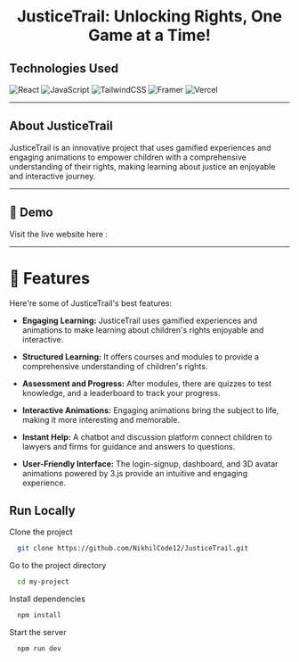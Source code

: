 <h1 align="center" id="title">JusticeTrail: Unlocking Rights, One Game at a Time!</h1>

## Technologies Used

![React](https://img.shields.io/badge/react-%2320232a.svg?style=for-the-badge&logo=react&logoColor=%2361DAFB) ![JavaScript](https://img.shields.io/badge/javascript-%23323330.svg?style=for-the-badge&logo=javascript&logoColor=%23F7DF1E) ![TailwindCSS](https://img.shields.io/badge/tailwindcss-%2338B2AC.svg?style=for-the-badge&logo=tailwind-css&logoColor=white) ![Framer](https://img.shields.io/badge/Framer-black?style=for-the-badge&logo=framer&logoColor=blue) ![Vercel](https://img.shields.io/badge/vercel-%23000000.svg?style=for-the-badge&logo=vercel&logoColor=white)

<hr>

<h2>About JusticeTrail </h2>
<p id="description">JusticeTrail is an innovative project that uses gamified experiences and engaging animations to empower children with a comprehensive understanding of their rights, making learning about justice an enjoyable and interactive journey.</p>
<hr>
<h2>🚀 Demo</h2>

Visit the live website here : 

<hr>  
  
<h1>🧐 Features</h1>

Here're some of JusticeTrail's best features:

* <b>Engaging Learning:</b> JusticeTrail uses gamified experiences and animations to make learning about children's rights enjoyable and interactive.

* <b>Structured Learning:</b> It offers courses and modules to provide a comprehensive understanding of children's rights.

* <b>Assessment and Progress:</b> After modules, there are quizzes to test knowledge, and a leaderboard to track your progress.

* <b>Interactive Animations:</b> Engaging animations bring the subject to life, making it more interesting and memorable.

* <b>Instant Help:</b> A chatbot and discussion platform connect children to lawyers and firms for guidance and answers to questions.

* <b>User-Friendly Interface:</b> The login-signup, dashboard, and 3D avatar animations powered by 3.js provide an intuitive and engaging experience.

## Run Locally

Clone the project

```bash
  git clone https://github.com/NikhilCode12/JusticeTrail.git
```

Go to the project directory

```bash
  cd my-project
```

Install dependencies

```bash
  npm install
```

Start the server

```bash
  npm run dev
```
